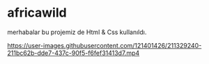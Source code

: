 # africawild
merhabalar bu projemiz de Html & Css kullanıldı.


https://user-images.githubusercontent.com/121401426/211329240-211bc62b-dde7-437c-90f5-f6fef31413d7.mp4


